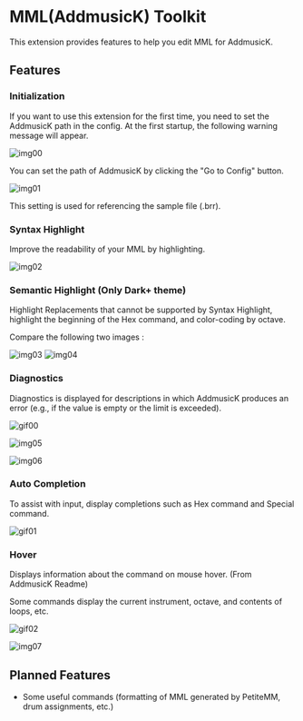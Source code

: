 # MML(AddmusicK) Toolkit

This extension provides features to help you edit MML for AddmusicK.

## Features

### Initialization

If you want to use this extension for the first time, you need to set the AddmusicK path in the config. At the first startup, the following warning message will appear.

![img00](https://github.com/PineJamX/mmlamktoolkit/blob/main/images/img00.png)

You can set the path of AddmusicK by clicking the "Go to Config" button.

![img01](https://github.com/PineJamX/mmlamktoolkit/blob/main/images/img01.png)

This setting is used for referencing the sample file (.brr).

### Syntax Highlight

Improve the readability of your MML by highlighting.

![img02](https://github.com/PineJamX/mmlamktoolkit/blob/main/images/img02.png)

### Semantic Highlight (Only Dark+ theme)

Highlight Replacements that cannot be supported by Syntax Highlight, highlight the beginning of the Hex command, and color-coding by octave.

Compare the following two images :

![img03](https://github.com/PineJamX/mmlamktoolkit/blob/main/images/img03.png) ![img04](https://github.com/PineJamX/mmlamktoolkit/blob/main/images/img04.png)

### Diagnostics

Diagnostics is displayed for descriptions in which AddmusicK produces an error (e.g., if the value is empty or the limit is exceeded).

![gif00](https://github.com/PineJamX/mmlamktoolkit/blob/main/images/gif00.gif)

![img05](https://github.com/PineJamX/mmlamktoolkit/blob/main/images/img05.png)

![img06](https://github.com/PineJamX/mmlamktoolkit/blob/main/images/img06.png)

### Auto Completion

To assist with input, display completions such as Hex command and Special command.

![gif01](https://github.com/PineJamX/mmlamktoolkit/blob/main/images/gif01.gif)

### Hover

Displays information about the command on mouse hover. (From AddmusicK Readme)

Some commands display the current instrument, octave, and contents of loops, etc.

![gif02](https://github.com/PineJamX/mmlamktoolkit/blob/main/images/gif02.gif)

![img07](https://github.com/PineJamX/mmlamktoolkit/blob/main/images/img07.png)

## Planned Features

- Some useful commands (formatting of MML generated by PetiteMM, drum assignments, etc.)
